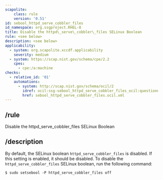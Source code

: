 ```yaml
---
scapolite:
    class: rule
    version: '0.51'
id: sebool_httpd_serve_cobbler_files
id_namespace: org.ssgproject.RHEL-8
title: Disable the httpd\_serve\_cobbler\_files SELinux Boolean
rule: <see below>
description: <see below>
applicability:
  - system: org.scapolite.xccdf.applicability
    severity: medium
  - system: https://scap.nist.gov/schema/cpe/2.2
    cpes:
      - cpe:/a:machine
checks:
  - relative_id: '01'
    automations:
      - system: http://scap.nist.gov/schema/ocil/2
        idref: ocil:ssg-sebool_httpd_serve_cobbler_files_ocil:questionnaire:1
        href: sebool_httpd_serve_cobbler_files.ocil.xml
---
```



## /rule

Disable the httpd\_serve\_cobbler\_files SELinux Boolean

## /description

By
default, the SELinux boolean `httpd_serve_cobbler_files` is disabled. If
this setting is enabled, it should be disabled. To disable the
`httpd_serve_cobbler_files` SELinux boolean, run the following command:

``` 
$ sudo setsebool -P httpd_serve_cobbler_files off
```
